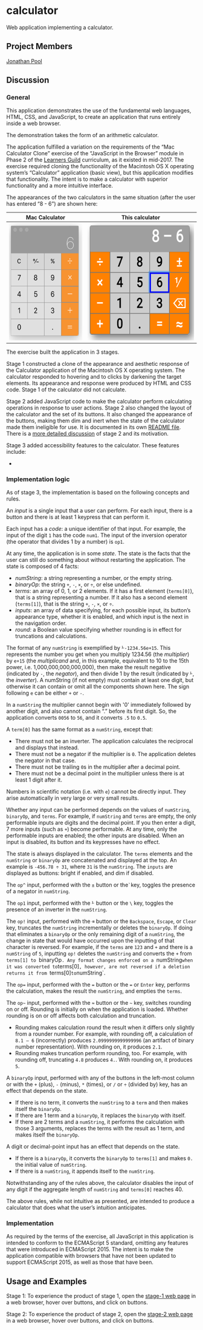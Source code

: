# calculator

Web application implementing a calculator.

## Project Members

[Jonathan Pool](https://github.com/jrpool)

## Discussion

### General

This application demonstrates the use of the fundamental web languages, HTML, CSS, and JavaScript, to create an application that runs entirely inside a web browser.

The demonstration takes the form of an arithmetic calculator.

The application fulfilled a variation on the requirements of the “Mac Calculator Clone” exercise of the “JavaScript in the Browser” module in Phase 2 of the [Learners Guild][lg] curriculum, as it existed in mid-2017. The exercise required cloning the functionality of the Macintosh OS X operating system’s “Calculator” application (basic view), but this application modifies that functionality. The intent is to make a calculator with superior functionality and a more intuitive interface.

The appearances of the two calculators in the same situation (after the user has entered “8 - 6”) are shown here:

Mac Calculator | This calculator
--- | ---
<img src="stage3/images/maccalc.png" alt="Mac calculator" height="310px"> | <img src="stage3/images/calculator.png" alt="This calculator" height="310px">

The exercise built the application in 3 stages.

Stage 1 constructed a clone of the appearance and aesthetic response of the Calculator application of the Macintosh OS X operating system. The calculator responded to hovering and to clicks by darkening the target elements. Its appearance and response were produced by HTML and CSS code. Stage 1 of the calculator did not calculate.

Stage 2 added JavaScript code to make the calculator perform calculating operations in response to user actions. Stage 2 also changed the layout of the calculator and the set of its buttons. It also changed the appearance of the buttons, making them dim and inert when the state of the calculator made them ineligible for use. It is documented in its own [README file](README2.md). There is a [more detailed discussion](http://stulta.com/forumo/archives/2089) of stage 2 and its motivation.

Stage 3 added accessibility features to the calculator. These features include:

- 

### Implementation logic

As of stage 3, the implementation is based on the following concepts and rules.

An _input_ is a single input that a user can perform. For each input, there is a button and there is at least 1 keypress that can perform it.

Each input has a _code_: a unique identifier of that input. For example, the input of the digit `1` has the code `num1`. The input of the inversion operator (the operator that divides 1 by a number) is `op1`.

At any time, the application is in some _state_. The state is the facts that the user can still do something about without restarting the application. The state is composed of 4 facts:

- _numString_: a string representing a number, or the empty string.
- _binaryOp_: the string `+`, `-`, `×`, or `÷`, or else undefined.
- _terms_: an array of 0, 1, or 2 elements. If it has a first element (`terms[0]`), that is a string representing a number. If it also has a second element (`terms[1]`), that is the string `+`, `-`, `×`, or `÷`.
- _inputs_: an array of data specifying, for each possible input, its button’s appearance type, whether it is enabled, and which input is the next in the navigation order.
- _round_: a Boolean value specifying whether rounding is in effect for truncations and calculations.

The format of any `numString` is exemplified by `⅟-1234.56e+15`. This represents the number you get when you multiply 1234.56 (the _multiplier_) by `e+15` (the _multiplicand_ and, in this example, equivalent to 10 to the 15th power, i.e. 1,000,000,000,000,000), then make the result negative (indicated by `-`, the _negator_), and then divide 1 by the result (indicated by `⅟`, the _inverter_). A numString (if not empty) must contain at least one digit, but otherwise it can contain or omit all the components shown here. The sign following `e` can be either `+` or `-`.

In a `numString` the multiplier cannot begin with '0' immediately followed by another digit, and also cannot contain “.” before its first digit. So, the application converts `0056` to `56`, and it converts `.5` to `0.5`.

A `term[0]` has the same format as a `numString`, except that:

- There must not be an inverter. The application calculates the reciprocal and displays that instead.
- There must not be a negator if the multiplier is `0`. The application deletes the negator in that case.
- There must not be trailing `0`s in the multiplier after a decimal point.
- There must not be a decimal point in the multiplier unless there is at least 1 digit after it.

Numbers in scientific notation (i.e. with `e`) cannot be directly input. They arise automatically in very large or very small results.

Whether any input can be performed depends on the values of `numString`, `binaryOp`, and `terms`. For example, if `numString` and `terms` are empty, the only performable inputs are digits and the decimal point. If you then enter a digit, 7 more inputs (such as `+`) become performable. At any time, only the performable inputs are enabled; the other inputs are disabled. When an input is disabled, its button and its keypresses have no effect.

The state is always displayed in the calculator. The `terms` elements and the `numString` or `binaryOp` are concatenated and displayed at the top. An example is `-456.78 ÷ 31`, where `31` is the `numString`. The `inputs` are displayed as buttons: bright if enabled, and dim if disabled.

The `op^` input, performed with the `±` button or the`` ` ``key, toggles the presence of a negator in `numString`.

The `op1` input, performed with the `⅟` button or the `\` key, toggles the presence of an inverter in the `numString`.

The `op!` input, performed with the `⌫` button or the `Backspace`, `Escape`, or `Clear` key, truncates the `numString` incrementally or deletes the `binaryOp`. If doing that eliminates a `binaryOp` or the only remaining digit of a `numString`, the change in state that would have occurred upon the inputting of that character is reversed. For example, if the `terms` are `123` and `+` and there is a `numString` of `5`, inputting `op!` deletes the `numString` and converts the `+` from `terms[1] to `binaryOp`. Any format changes enforced on a `numString` when it was converted to `terms[0]`, however, are not reversed if a deletion returns it from `terms[0]` to `numString`.

The `op=` input, performed with the `=` button or the `=` or `Enter` key, performs the calculation, makes the result the `numString`, and empties the `terms`.

The `op~` input, performed with the `≈` button or the `~` key, switches rounding on or off. Rounding is initially on when the application is loaded. Whether rounding is on or off affects both calculation and truncation.

- Rounding makes calculation round the result when it differs only slightly from a rounder number. For example, with rounding off, a calculation of `8.1 – 6` (incorrectly) produces `2.0999999999999996` (an artifact of binary number representation). With rounding on, it produces `2.1`.
- Rounding makes truncation perform rounding, too. For example, with rounding off, truncating `4.8` produces `4.`. With rounding on, it produces `5`.

A `binaryOp` input, performed with any of the buttons in the left-most column or with the `+` (plus), `-` (minus), `*` (times), or `/` or `÷` (divided by) key, has an effect that depends on the state.

- If there is no term, it converts the `numString` to a `term` and then makes itself the `binaryOp`.
- If there are 1 term and a `binaryOp`, it replaces the `binaryOp` with itself.
- If there are 2 terms and a `numString`, it performs the calculation with those 3 arguments, replaces the terms with the result as 1 term, and makes itself the `binaryOp`.

A digit or decimal-point input has an effect that depends on the state.

- If there is a `binaryOp`, it converts the `binaryOp` to `terms[1]` and makes `0.` the initial value of `numString`.
- If there is a `numString`, it appends itself to the `numString`.

Notwithstanding any of the rules above, the calculator disables the input of any digit if the aggregate length of `numString` and `terms[0]` reaches 40.

The above rules, while not intuitive as presented, are intended to produce a calculator that does what the user’s intuition anticipates.

### Implementation

As required by the terms of the exercise, all JavaScript in this application is intended to conform to the ECMAScript 5 standard, omitting any features that were introduced in ECMAScript 2015. The intent is to make the application compatible with browsers that have not been updated to support ECMAScript 2015, as well as those that have been.

## Usage and Examples

Stage 1: To experience the product of stage 1, open the [stage-1 web page](https://jrpool.github.io/calculator/stage1/) in a web browser, hover over buttons, and click on buttons.

Stage 2: To experience the product of stage 2, open the [stage-2 web page](https://jrpool.github.io/calculator/stage2/) in a web browser, hover over buttons, and click on buttons.

[lg]: https://www.learnersguild.org
